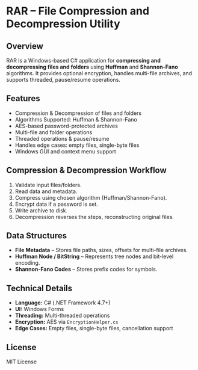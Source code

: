 # RAR – File Compression and Decompression Utility

## Overview

RAR is a Windows-based C# application for **compressing and decompressing files and folders** using **Huffman** and **Shannon-Fano** algorithms. It provides optional encryption, handles multi-file archives, and supports threaded, pause/resume operations.

## Features

* Compression & Decompression of files and folders
* Algorithms Supported: Huffman & Shannon-Fano
* AES-based password-protected archives
* Multi-file and folder operations
* Threaded operations & pause/resume
* Handles edge cases: empty files, single-byte files
* Windows GUI and context menu support

## Compression & Decompression Workflow

1. Validate input files/folders.
2. Read data and metadata.
3. Compress using chosen algorithm (Huffman/Shannon-Fano).
4. Encrypt data if a password is set.
5. Write archive to disk.
6. Decompression reverses the steps, reconstructing original files.

## Data Structures

* **File Metadata** – Stores file paths, sizes, offsets for multi-file archives.
* **Huffman Node / BitString** – Represents tree nodes and bit-level encoding.
* **Shannon-Fano Codes** – Stores prefix codes for symbols.

## Technical Details

* **Language:** C# (.NET Framework 4.7+)
* **UI:** Windows Forms
* **Threading:** Multi-threaded operations
* **Encryption:** AES via `EncryptionHelper.cs`
* **Edge Cases:** Empty files, single-byte files, cancellation support

## License

MIT License
